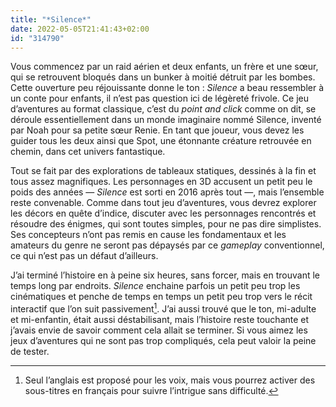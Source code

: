 ```yaml
---
title: "*Silence*"
date: 2022-05-05T21:41:43+02:00
id: "314790"
---
```


Vous commencez par un raid aérien et deux enfants, un frère et une sœur, qui se retrouvent bloqués dans un bunker à moitié détruit par les bombes. Cette ouverture peu réjouissante donne le ton : *Silence* a beau ressembler à un conte pour enfants, il n’est pas question ici de légèreté frivole. Ce jeu d’aventures au format classique, c’est du *point and click* comme on dit, se déroule essentiellement dans un monde imaginaire nommé Silence, inventé par Noah pour sa petite sœur Renie. En tant que joueur, vous devez les guider tous les deux ainsi que Spot, une étonnante créature retrouvée en chemin, dans cet univers fantastique. 

Tout se fait par des explorations de tableaux statiques, dessinés à la fin et tous assez magnifiques. Les personnages en 3D accusent un petit peu le poids des années — *Silence* est sorti en 2016 après tout —, mais l’ensemble reste convenable. Comme dans tout jeu d’aventures, vous devrez explorer les décors en quête d’indice, discuter avec les personnages rencontrés et résoudre des énigmes, qui sont toutes simples, pour ne pas dire simplistes. Ses concepteurs n’ont pas remis en cause les fondamentaux et les amateurs du genre ne seront pas dépaysés par ce *gameplay* conventionnel, ce qui n’est pas un défaut d’ailleurs.

J’ai terminé l’histoire en à peine six heures, sans forcer, mais en trouvant le temps long par endroits. *Silence* enchaine parfois un petit peu trop les cinématiques et penche de temps en temps un petit peu trop vers le récit interactif que l’on suit passivement[^1]. J’ai aussi trouvé que le ton, mi-adulte et mi-enfantin, était aussi déstabilisant, mais l’histoire reste touchante et j’avais envie de savoir comment cela allait se terminer. Si vous aimez les jeux d’aventures qui ne sont pas trop compliqués, cela peut valoir la peine de tester. 

[^1]: Seul l’anglais est proposé pour les voix, mais vous pourrez activer des sous-titres en français pour suivre l’intrigue sans difficulté.